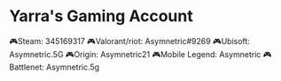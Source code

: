 # Yarra's Gaming Account
🎮Steam: 345169317 🎮Valorant/riot: Asymnetric#9269 🎮Ubisoft: Asymnetric.5G 🎮Origin: Asymnetric21 🎮Mobile Legend: Asymnetric 🎮Battlenet: Asymnetric.5g
